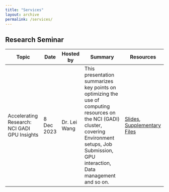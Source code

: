 ```yaml
---
title: "Services"
layout: archive
permalink: /services/
---
```


## Research Seminar
| Topic                                                       | Date       | Hosted by  | Summary                                                                                                             | Resources                                    |
|-------------------------------------------------------------|------------|------------|---------------------------------------------------------------------------------------------------------------------|----------------------------------------------|
| Accelerating Research: NCI GADI GPU Insights | 8 Dec 2023 | Dr. Lei Wang | This presentation summarizes key points on optimizing the use of computing resources on the NCI (GADI) cluster, covering Environment setups, Job Submission, GPU interaction, Data management and so on. | [Slides](/files/gadi_instructions.pdf), [Supplementary Files](/files/supp.zip) |
